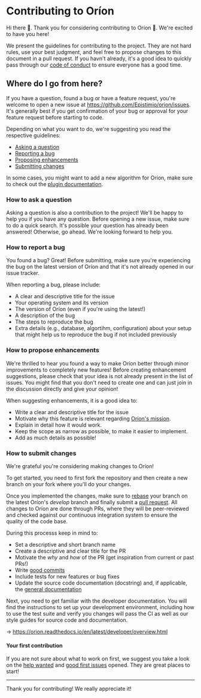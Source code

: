 # Contributing to Oríon
Hi there 👋. Thank you for considering contributing to Oríon 🎉. We're excited to have you here!

We present the guidelines for contributing to the project. They are not hard rules, use your best judgment, and feel free to propose changes to this document in a pull request. If you havn't already, it's a good idea to quickly pass through our [code of conduct](https://github.com/Epistimio/orion/blob/master/CODE_OF_CONDUCT.md) to ensure everyone has a good time.

## Where do I go from here?
If you have a question, found a bug or have a feature request, you're welcome to open a new issue at https://github.com/Epistimio/orion/issues. It's generally best if you get confirmation of your bug or approval for your feature request before starting to code.

Depending on what you want to do, we're suggesting you read the respective guidelines:
- [Asking a question](###how-to-ask-a-question)
- [Reporting a bug](###how-to-report-a-bug)
- [Proposing enhancements](###how-to-propose-enhancements)
- [Submitting changes](###how-to-submit-changes)

In some cases, you might want to add a new algorithm for Oríon, make sure to check out the [plugin documentation](https://orion.readthedocs.io/en/latest/plugins/base.html).

### How to ask a question
Asking a question is also a contribution to the project! We'll be happy to help you if you have any question. Before opening a new issue, make sure to do a quick search. It's possible your question has already been answered! Otherwise, go ahead. We're looking forward to help you.

### How to report a bug
You found a bug? Great! Before submitting, make sure you're experiencing the bug on the latest version of Oríon and that it's not already opened in our issue tracker.

When reporting a bug, please include: 
- A clear and descriptive title for the issue
- Your operating system and its version
- The version of Oríon (even if you're using the latest!)
- A description of the bug
- The steps to reproduce the bug
- Extra details (e.g., database, algortihm, configuration) about your setup that might help us to reproduce the bug if not included previously

### How to propose enhancements
We're thrilled to hear you found a way to make Oríon better through minor improvements to completely new features! 
Before creating enhancement suggestions, please check that your idea is not already present in the list of issues. You might find that you don't need to create one and can just join in the discussion directly and give your opinion!

When suggesting enhancements, it is a good idea to:
- Write a clear and descriptive title for the issue
- Motivate why this feature is relevant regarding [Oríon's mission](https://github.com/Epistimio/orion).
- Explain in detail how it would work.
- Keep the scope as narrow as possible, to make it easier to implement.
- Add as much details as possible!

### How to submit changes
We're grateful you're considering making changes to Oríon!
 
To get started, you need to first fork the repository and then create a new branch on your fork where you'll do your changes. 

Once you implemented the changes, make sure to [rebase](https://www.atlassian.com/git/tutorials/rewriting-history/git-rebase) your branch on the latest Oríon's *develop* branch and finally submit a [pull request](https://help.github.com/en/github/collaborating-with-issues-and-pull-requests/about-pull-requests). 
All changes to Oríon are done through PRs, where they will be peer-reviewed and checked against our continuous integration system to ensure the quality of the code base.

During this processs keep in mind to:
- Set a descriptive and short branch name
- Create a descriptive and clear title for the PR
- Motivate the *why* and *how* of the PR (get inspiration from current or past PRs!)
- Write [good commits](https://chris.beams.io/posts/git-commit/)
- Include tests for new features or bug fixes
- Update the source code documentation (docstring) and, if applicable, the [general documentation](https://orion.readthedocs.io/en/latest/index.html)

Next, you need to get familiar with the developer documentation. You will find the instructions to set up your development environment, including how to use the test suite and verify you changes will pass the CI as well as our style guides for source code and documentation.

-> https://orion.readthedocs.io/en/latest/developer/overview.html

#### Your first contribution
If you are not sure about what to work on first, we suggest you take a look on the [help wanted](https://github.com/Epistimio/orion/labels/help%20wanted) and [good first issues](https://github.com/Epistimio/orion/labels/good%20first%20issue) opened. They are great places to start!

---
Thank you for contributing! We really appreciate it!
